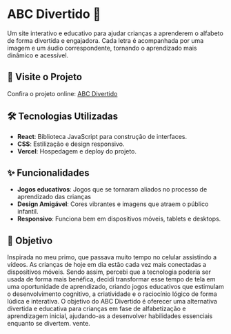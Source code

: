 # ABC Divertido 🎉

Um site interativo e educativo para ajudar crianças a aprenderem o alfabeto de forma divertida e engajadora. Cada letra é acompanhada por uma imagem e um áudio correspondente, tornando o aprendizado mais dinâmico e acessível.

## 🚀 Visite o Projeto

Confira o projeto online: [ABC Divertido](https://abc-divertido.vercel.app/)

## 🛠️ Tecnologias Utilizadas
- **React**: Biblioteca JavaScript para construção de interfaces.
- **CSS**: Estilização e design responsivo.
- **Vercel**: Hospedagem e deploy do projeto.

## ✨ Funcionalidades
- **Jogos educativos**: Jogos que se tornaram aliados no processo de aprendizado das crianças
- **Design Amigável**: Cores vibrantes e imagens que atraem o público infantil.
- **Responsivo**: Funciona bem em dispositivos móveis, tablets e desktops.
  
## 🎯 Objetivo
Inspirada no meu primo, que passava muito tempo no celular assistindo a vídeos. As crianças de hoje em dia estão cada vez mais conectadas a dispositivos móveis. Sendo assim, percebi que a tecnologia poderia ser usada de forma mais benéfica, decidi transformar esse tempo de tela em uma oportunidade de aprendizado, criando jogos educativos que estimulam o desenvolvimento cognitivo, a criatividade e o raciocínio lógico de forma lúdica e interativa. O objetivo do ABC Divertido é oferecer uma alternativa divertida e educativa para crianças em fase de alfabetização e aprendizagem inicial, ajudando-as a desenvolver habilidades essenciais enquanto se divertem.
vente.
